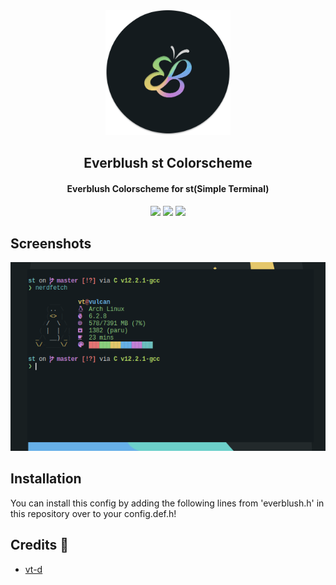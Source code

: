 <div align="center">
<img src="https://github.com/Everblush/assets/blob/main/logo.png?raw=true" height="200px" width="200px">
</div>

<h2 align="center">Everblush st Colorscheme</h2>
<p>
<h4 align="center" <i>Everblush Colorscheme for st(Simple Terminal)</i>
</h4>
</p>

<p align="center">
<img src="https://img.shields.io/github/stars/vt-d/st?color=e5c76b&labelColor=22292b&style=for-the-badge">
<img src="https://img.shields.io/static/v1?label=license&message=MIT&color=8ccf7e&labelColor=22292b&style=for-the-badge">
<img src="https://img.shields.io/github/forks/vt-d/st?color=e74c4c&labelColor=1b2224&style=for-the-badge">
</p>


## Screenshots

<img src="https://github.com/Everblush/assets/raw/main/st/st.png">

## Installation

You can install this config by adding the following lines from 'everblush.h' in this repository over to your config.def.h!

## Credits 💝
- [vt-d](https://github.com/vt-d)
